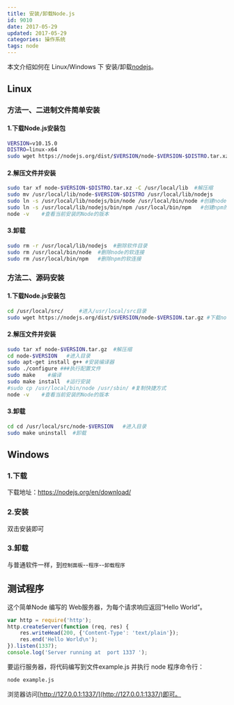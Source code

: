 ```yaml
---
title: 安装/卸载Node.js
id: 9010
date: 2017-05-29
updated: 2017-05-29
categories: 操作系统
tags: node
---
```


本文介绍如何在 Linux/Windows 下 安装/卸载[nodejs](https://nodejs.org/en/download/)。
<!--more-->
## Linux
### 方法一、二进制文件简单安装
#### 1.下载Node.js安装包
```bash
VERSION=v10.15.0
DISTRO=linux-x64
sudo wget https://nodejs.org/dist/$VERSION/node-$VERSION-$DISTRO.tar.xz #下载nodejs安装包
```
#### 2.解压文件并安装
```bash
sudo tar xf node-$VERSION-$DISTRO.tar.xz -C /usr/local/lib  #解压缩
sudo mv /usr/local/lib/node-$VERSION-$DISTRO /usr/local/lib/nodejs
sudo ln -s /usr/local/lib/nodejs/bin/node /usr/local/bin/node #创建node的软连接
sudo ln -s /usr/local/lib/nodejs/bin/npm /usr/local/bin/npm   #创建npm的软连接
node -v    #查看当前安装的Node的版本
```
#### 3.卸载
```bash
sudo rm -r /usr/local/lib/nodejs  #删除软件目录
sudo rm /usr/local/bin/node  #删除node的软连接
sudo rm /usr/local/bin/npm   #删除npm的软连接
```

### 方法二、源码安装
#### 1.下载Node.js安装包
```bash
cd /usr/local/src/     #进入/usr/local/src目录
sudo wget https://nodejs.org/dist/$VERSION/node-$VERSION.tar.gz #下载nodejs安装包
```
#### 2.解压文件并安装
```bash
sudo tar xf node-$VERSION.tar.gz  #解压缩
cd node-$VERSION   #进入目录
sudo apt-get install g++ #安装编译器
sudo ./configure ###执行配置文件
sudo make    #编译
sudo make install  #运行安装
#sudo cp /usr/local/bin/node /usr/sbin/ #复制快捷方式
node -v    #查看当前安装的Node的版本
```
#### 3.卸载
```bash
cd cd /usr/local/src/node-$VERSION   #进入目录
sudo make uninstall  #卸载
```

## Windows
### 1.下载
下载地址：https://nodejs.org/en/download/
### 2.安装
双击安装即可
### 3.卸载
与普通软件一样，到`控制面板`--`程序`--`卸载程序`

## 测试程序
这个简单Node 编写的 Web服务器，为每个请求响应返回“Hello World”。
```js
var http = require('http');
http.createServer(function (req, res) {
	res.writeHead(200, {'Content-Type': 'text/plain'});
	res.end('Hello World\n');
}).listen(1337);
console.log('Server running at  port 1337 ');
```
要运行服务器，将代码编写到文件example.js 并执行 node 程序命令行：
```bash
node example.js
```
浏览器访问[http://127.0.0.1:1337/](http://127.0.0.1:1337/)即可。
